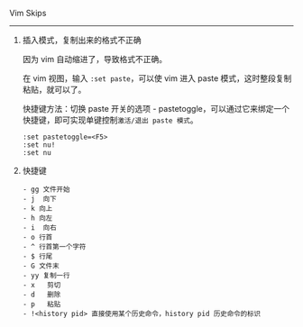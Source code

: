 Vim Skips

---

1. 插入模式，复制出来的格式不正确

   因为 vim 自动缩进了，导致格式不正确。

   在 vim 视图，输入 `:set paste`，可以使 vim 进入 paste 模式，这时整段复制粘贴，就可以了。

   快捷键方法：切换 paste 开关的选项 - pastetoggle，可以通过它来绑定一个快捷键，即可实现单键控制`激活/退出 paste 模式`。

   ```shell
   :set pastetoggle=<F5>
   :set nu!
   :set nu
   ```

1. 快捷键

   ```wiki
   - gg 文件开始
   - j  向下
   - k 向上
   - h 向左
   - i  向右
   - o 行首
   - ^ 行首第一个字符
   - $ 行尾
   - G 文件末
   - yy 复制一行
   - x   剪切
   - d   删除
   - p   粘贴
   - !<history pid> 直接使用某个历史命令，history pid 历史命令的标识
   ```
   
   